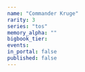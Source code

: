 ```yaml
---
name: "Commander Kruge"
rarity: 3
series: "tos"
memory_alpha: ""
bigbook_tier:
events:
in_portal: false
published: false
---
```

